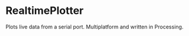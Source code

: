 RealtimePlotter
===============

Plots live data from a serial port. Multiplatform and written in Processing.
